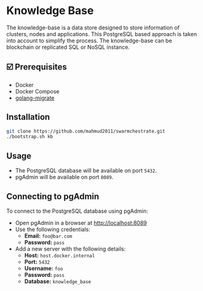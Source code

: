 # Knowledge Base

The knowledge-base is a data store designed to store information of clusters, nodes and applications. This PostgreSQL based approach is taken into account to simplify the process. The knowledge-base can be blockchain or replicated SQL or NoSQL instance.

## ☑️ Prerequisites

- Docker
- Docker Compose
- [golang-migrate](https://github.com/golang-migrate/migrate)

## Installation

```zsh
git clone https://github.com/mahmud2011/swarmchestrate.git
./bootstrap.sh kb
```

## Usage

- The PostgreSQL database will be available on port `5432`.
- pgAdmin will be available on port `8089`.

## Connecting to pgAdmin

To connect to the PostgreSQL database using pgAdmin:

- Open pgAdmin in a browser at [http://localhost:8089](http://localhost:8089)
- Use the following credentials:
  - **Email:** `foo@bar.com`
  - **Password:** `pass`
- Add a new server with the following details:
  - **Host:** `host.docker.internal`
  - **Port:** `5432`
  - **Username:** `foo`
  - **Password:** `pass`
  - **Database:** `knowledge_base`
